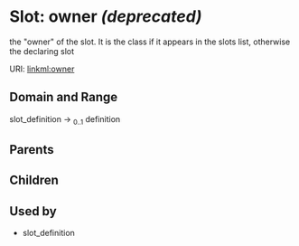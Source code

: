 
# Slot: owner _(deprecated)_


the "owner" of the slot. It is the class if it appears in the slots list, otherwise the declaring slot

URI: [linkml:owner](https://w3id.org/linkml/owner)


## Domain and Range

slot_definition &#8594;  <sub>0..1</sub> definition

## Parents


## Children


## Used by

 * slot_definition
